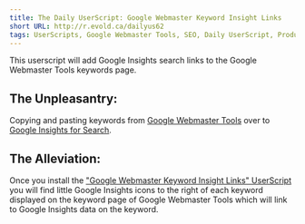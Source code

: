 ```yaml
---
title: The Daily UserScript: Google Webmaster Keyword Insight Links
short URL: http://r.evold.ca/dailyus62
tags: UserScripts, Google Webmaster Tools, SEO, Daily UserScript, Productivity
---
```

This userscript will add Google Insights search links to the Google Webmaster Tools keywords page. 
</p>

<h2>The Unpleasantry:</h2>
<p>
Copying and pasting keywords from <a title="Google Webmaster Tools" rel="external nofollow" rev="vote-against" target="_blank" href="http://www.google.com/webmasters/tools/home">Google Webmaster Tools</a> over to <a title="Google Insights for Search" rel="external" rev="vote-against" target="_blank" href="http://www.google.com/insights/search/">Google Insights for Search</a>.
</p>

<h2>The Alleviation:</h2>
<p>
Once you install the <a href="http://userscripts.org/scripts/show/59531" title="Google Webmaster Keyword Insight Links" rel="external" target="_blank" rev="vote-for">"Google Webmaster Keyword Insight Links" UserScript</a> you will find little Google Insights icons to the right of each keyword displayed on the keyword page of Google Webmaster Tools which will link to Google Insights data on the keyword.
</p>
